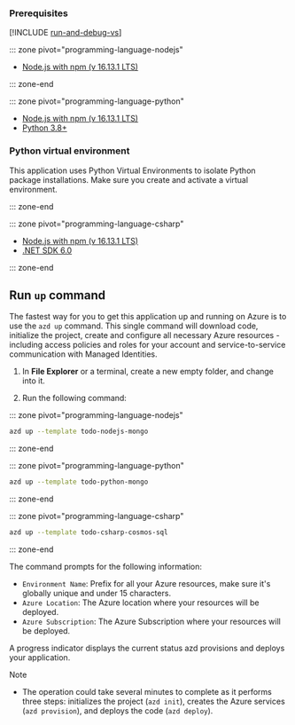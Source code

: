 
### Prerequisites

[!INCLUDE [run-and-debug-vs](azd-install.md)]

::: zone pivot="programming-language-nodejs"
- [Node.js with npm (v 16.13.1 LTS)](https://nodejs.org/)

::: zone-end

::: zone pivot="programming-language-python"
- [Node.js with npm (v 16.13.1 LTS)](https://nodejs.org/)
- [Python 3.8+](https://www.python.org/downloads/)

### Python virtual environment

This application uses Python Virtual Environments to isolate Python package installations. Make sure you create and activate a virtual environment.

::: zone-end

::: zone pivot="programming-language-csharp"
- [Node.js with npm (v 16.13.1 LTS)](https://nodejs.org/)
- [.NET SDK 6.0](https://dotnet.microsoft.com/en-us/download/dotnet/6.0)

::: zone-end

## Run `up` command

The fastest way for you to get this application up and running on Azure is to use the `azd up` command. This single command will download code, initialize the project, create and configure all necessary Azure resources - including access policies and roles for your account and service-to-service communication with Managed Identities.

1. In **File Explorer** or a terminal, create a new empty folder, and change into it.

1. Run the following command:

::: zone pivot="programming-language-nodejs"

```bash
azd up --template todo-nodejs-mongo
```

::: zone-end

::: zone pivot="programming-language-python"

```bash
azd up --template todo-python-mongo
```

::: zone-end

::: zone pivot="programming-language-csharp"

```bash
azd up --template todo-csharp-cosmos-sql
```

::: zone-end

The command prompts for the following information:

- `Environment Name`: Prefix for all your Azure resources, make sure it's globally unique and under 15 characters.
- `Azure Location`: The Azure location where your resources will be deployed.
- `Azure Subscription`: The Azure Subscription where your resources will be deployed.

A progress indicator displays the current status azd provisions and deploys your application.

> [!NOTE] 
> * The operation could take several minutes to complete as it performs three steps: initializes the project (`azd init`), creates the Azure services (`azd provision`), and deploys the code (`azd deploy`).
